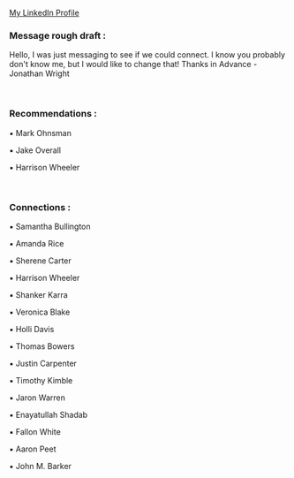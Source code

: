 [My LinkedIn Profile](https://www.linkedin.com/in/jonathan-wwright/)

<h3>Message rough draft : </h3>
<p>
Hello, I was just messaging to see if we could connect. I know you probably don't know me, but I would like to change that! Thanks in Advance - Jonathan Wright
</p>

<br>
<h3>Recommendations : </h3> 
<p>▪ Mark Ohnsman</p>
<p>▪ Jake Overall</p>
<p>▪ Harrison Wheeler</p>

<br>
<h3>Connections : </h3> 
<p>▪ Samantha Bullington</p>
<p>▪ Amanda Rice</p>
<p>▪ Sherene Carter</p>
<p>▪ Harrison Wheeler</p>
<p>▪ Shanker Karra</p>
<p>▪ Veronica Blake</p>
<p>▪ Holli Davis</p>
<p>▪ Thomas Bowers</p>
<p>▪ Justin Carpenter</p>
<p>▪ Timothy Kimble</p>
<p>▪ Jaron Warren</p>
<p>▪ Enayatullah Shadab</p>
<p>▪ Fallon White</p>
<p>▪ Aaron Peet</p>
<p>▪ John M. Barker</p>